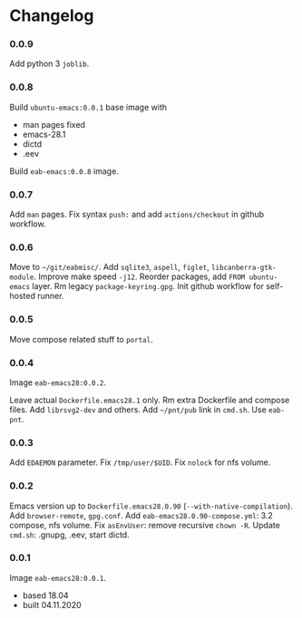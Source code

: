 # Changelog

### 0.0.9

Add python 3 `joblib`.

### 0.0.8

Build `ubuntu-emacs:0.0.1` base image with

* man pages fixed
* emacs-28.1
* dictd
* .eev

Build `eab-emacs:0.0.8` image.

### 0.0.7

Add `man` pages.
Fix syntax `push:` and add `actions/checkout` in github workflow.

### 0.0.6

Move to `~/git/eabmisc/`.
Add `sqlite3`, `aspell`, `figlet`, `libcanberra-gtk-module`.
Improve make speed `-j12`.
Reorder packages, add `FROM ubuntu-emacs` layer.
Rm legacy `package-keyring.gpg`.
Init github workflow for self-hosted runner.

### 0.0.5

Move compose related stuff to `portal`.

### 0.0.4

Image `eab-emacs28:0.0.2`.

Leave actual `Dockerfile.emacs28.1` only.
Rm extra Dockerfile and compose files.
Add `librsvg2-dev` and others.
Add `~/pnt/pub` link in `cmd.sh`.
Use `eab-pnt`.

### 0.0.3

Add `EDAEMON` parameter. Fix `/tmp/user/$UID`. Fix `nolock` for nfs volume.

### 0.0.2

Emacs version up to `Dockerfile.emacs28.0.90` (`--with-native-compilation`).
Add `browser-remote`, `gpg.conf`.
Add `eab-emacs28.0.90-compose.yml`: 3.2 compose, nfs volume.
Fix `asEnvUser`: remove recursive `chown -R`.
Update `cmd.sh`: .gnupg, .eev, start dictd.

### 0.0.1

Image `eab-emacs28:0.0.1`.

* based 18.04
* built 04.11.2020
